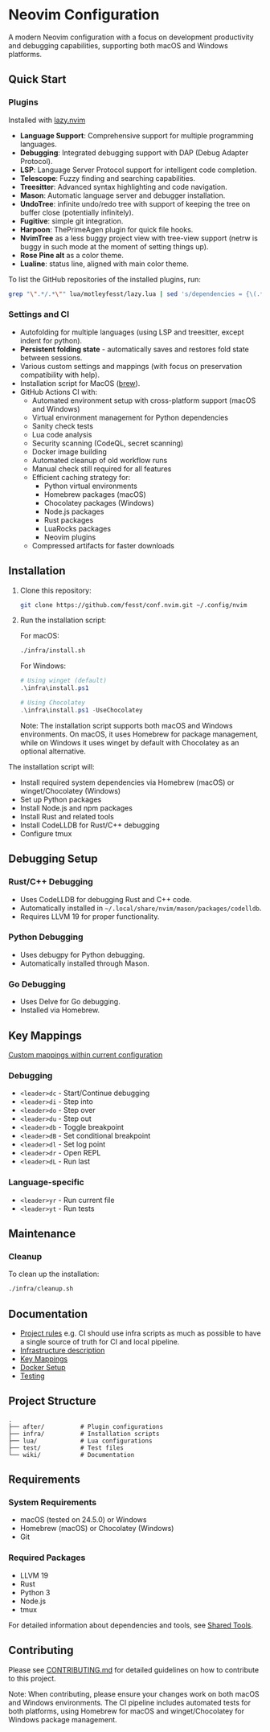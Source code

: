 # Neovim Configuration

A modern Neovim configuration with a focus on development productivity and debugging capabilities, supporting both macOS and Windows platforms.

## Quick Start

### Plugins

Installed with [lazy.nvim](https://github.com/folke/lazy.nvim)

- **Language Support**: Comprehensive support for multiple programming languages.
- **Debugging**: Integrated debugging support with DAP (Debug Adapter Protocol).
- **LSP**: Language Server Protocol support for intelligent code completion.
- **Telescope**: Fuzzy finding and searching capabilities.
- **Treesitter**: Advanced syntax highlighting and code navigation.
- **Mason**: Automatic language server and debugger installation.
- **UndoTree**: infinite undo/redo tree with support of keeping the tree on buffer close (potentially infinitely).
- **Fugitive**: simple git integration.
- **Harpoon**: ThePrimeAgen plugin for quick file hooks.
- **NvimTree** as a less buggy project view with tree-view support (netrw is buggy in such mode at the moment of setting things up).
- **Rose Pine alt** as a color theme.
- **Lualine**: status line, aligned with main color theme.

To list the GitHub repositories of the installed plugins, run:

```sh
grep "\".*/.*\"" lua/motleyfesst/lazy.lua | sed 's/dependencies = {\(.*\) }/\1/g' | sort | uniq
```

### Settings and CI

- Autofolding for multiple languages (using LSP and treesitter, except indent for python).
- **Persistent folding state** - automatically saves and restores fold state between sessions.
- Various custom settings and mappings (with focus on preservation compatibility with help).
- Installation script for MacOS ([brew](https://brew.sh/)).
- GitHub Actions CI with:
  - Automated environment setup with cross-platform support (macOS and Windows)
  - Virtual environment management for Python dependencies
  - Sanity check tests
  - Lua code analysis
  - Security scanning (CodeQL, secret scanning)
  - Docker image building
  - Automated cleanup of old workflow runs
  - Manual check still required for all features
  - Efficient caching strategy for:
    - Python virtual environments
    - Homebrew packages (macOS)
    - Chocolatey packages (Windows)
    - Node.js packages
    - Rust packages
    - LuaRocks packages
    - Neovim plugins
  - Compressed artifacts for faster downloads

## Installation

1. Clone this repository:

   ```bash
   git clone https://github.com/fesst/conf.nvim.git ~/.config/nvim
   ```

2. Run the installation script:

   For macOS:

   ```zsh
   ./infra/install.sh
   ```

   For Windows:

   ```powershell
   # Using winget (default)
   .\infra\install.ps1

   # Using Chocolatey
   .\infra\install.ps1 -UseChocolatey
   ```

   Note: The installation script supports both macOS and Windows environments. On macOS, it uses Homebrew for package management, while on Windows it uses winget by default with Chocolatey as an optional alternative.

The installation script will:

- Install required system dependencies via Homebrew (macOS) or winget/Chocolatey (Windows)
- Set up Python packages
- Install Node.js and npm packages
- Install Rust and related tools
- Install CodeLLDB for Rust/C++ debugging
- Configure tmux

## Debugging Setup

### Rust/C++ Debugging

- Uses CodeLLDB for debugging Rust and C++ code.
- Automatically installed in `~/.local/share/nvim/mason/packages/codelldb`.
- Requires LLVM 19 for proper functionality.

### Python Debugging

- Uses debugpy for Python debugging.
- Automatically installed through Mason.

### Go Debugging

- Uses Delve for Go debugging.
- Installed via Homebrew.

## Key Mappings

[Custom mappings within current configuration](wiki/mappings.md)

### Debugging

- `<leader>dc` - Start/Continue debugging
- `<leader>di` - Step into
- `<leader>do` - Step over
- `<leader>du` - Step out
- `<leader>db` - Toggle breakpoint
- `<leader>dB` - Set conditional breakpoint
- `<leader>dl` - Set log point
- `<leader>dr` - Open REPL
- `<leader>dL` - Run last

### Language-specific

- `<leader>yr` - Run current file
- `<leader>yt` - Run tests

## Maintenance

### Cleanup

To clean up the installation:

```bash
./infra/cleanup.sh
```

## Documentation

- [Project rules](wiki/ai_context.md)
  e.g. CI should use infra scripts as much as possible to have a single source of truth for CI and local pipeline.
- [Infrastructure description](wiki/infrastructure.md)
- [Key Mappings](wiki/mappings.md)
- [Docker Setup](wiki/docker.md)
- [Testing](wiki/tests.md)

## Project Structure

``` .
.
├── after/          # Plugin configurations
├── infra/          # Installation scripts
├── lua/            # Lua configurations
├── test/           # Test files
└── wiki/           # Documentation
```

## Requirements

### System Requirements

- macOS (tested on 24.5.0) or Windows
- Homebrew (macOS) or Chocolatey (Windows)
- Git

### Required Packages

- LLVM 19
- Rust
- Python 3
- Node.js
- tmux

For detailed information about dependencies and tools, see [Shared Tools](wiki/shared_tools.md).

## Contributing

Please see [CONTRIBUTING.md](CONTRIBUTING.md) for detailed guidelines on how to contribute to this project.

Note: When contributing, please ensure your changes work on both macOS and Windows environments. The CI pipeline includes automated tests for both platforms, using Homebrew for macOS and winget/Chocolatey for Windows package management.
